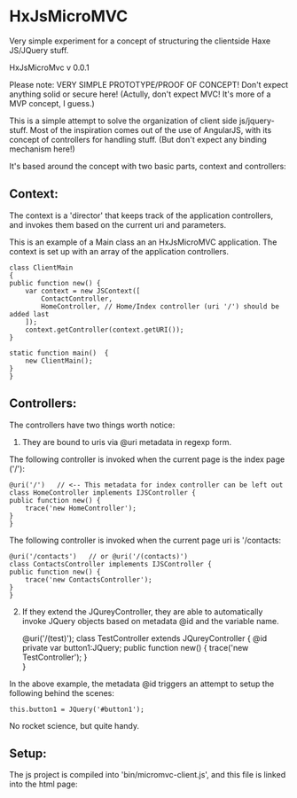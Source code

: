 HxJsMicroMVC
============

Very simple experiment for a concept of structuring the clientside Haxe JS/JQuery stuff. 

HxJsMicroMvc v 0.0.1

Please note:
VERY SIMPLE PROTOTYPE/PROOF OF CONCEPT!
Don't expect anything solid or secure here!
(Actully, don't expect MVC! It's more of a MVP concept, I guess.)

This is a simple attempt to solve the organization of client side js/jquery-stuff.
Most of the inspiration comes out of the use of AngularJS, with its concept of
controllers for handling stuff. (But don't expect any binding mechanism here!)

It's based around the concept with two basic parts, context and controllers:

Context:
-------
The context is a 'director' that keeps track of the application controllers, and
invokes them based on the current uri and parameters.

This is an example of a Main class an an HxJsMicroMVC application.
The context is set up with an array of the application controllers.

    class ClientMain 
    {	
	public function new() {
		var context = new JSContext([
			ContactController,
			HomeController, // Home/Index controller (uri '/') should be added last
		]);		
		context.getController(context.getURI());
	}
	
	static function main() 	{		
		new ClientMain();
	}	
    }

Controllers:
------------

The controllers have two things worth notice:
1. They are bound to uris via @uri metadata in regexp form. 

The following controller is invoked when the current page is the index page ('/'):

    @uri('/')   // <-- This metadata for index controller can be left out
    class HomeController implements IJSController {	
	public function new() {
		trace('new HomeController');
	}		
    }

The following controller is invoked when the current page uri is '/contacts:

    @uri('/contacts')   // or @uri('/(contacts)')
    class ContactsController implements IJSController {	
	public function new() {
		trace('new ContactsController');
	}		
    }

2. If they extend the JQureyController, they are able to automatically invoke JQuery 
objects based on metadata @id and the variable name.

    @uri('/(test)');
    class TestController extends JQureyController {	
	@id private var button1:JQuery; 
	public function new() {
		trace('new TestController');
	}	
    }

In the above example, the metadata @id triggers an attempt to setup the following behind the scenes:

    this.button1 = JQuery('#button1');

No rocket science, but quite handy.


Setup:
------

The js project is compiled into 'bin/micromvc-client.js', and this file is
linked into the html page:
<script src="/micromvc-client.js"></script>	
